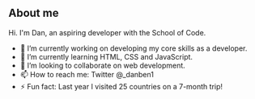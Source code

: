 ## About me
Hi. I'm Dan, an aspiring developer with the School of Code.
- 🔭 I’m currently working on developing my core skills as a developer.
- 🌱 I’m currently learning HTML, CSS and JavaScript.
- 👯 I’m looking to collaborate on web development. 
- 📫 How to reach me: Twitter @_danben1
- ⚡ Fun fact: Last year I visited 25 countries on a 7-month trip! 

